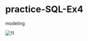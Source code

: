 # practice-SQL-Ex4
modeling 

![11](https://user-images.githubusercontent.com/102394072/182257211-e2b369a6-3357-4ae9-b7f3-dcc768eee84b.png)
